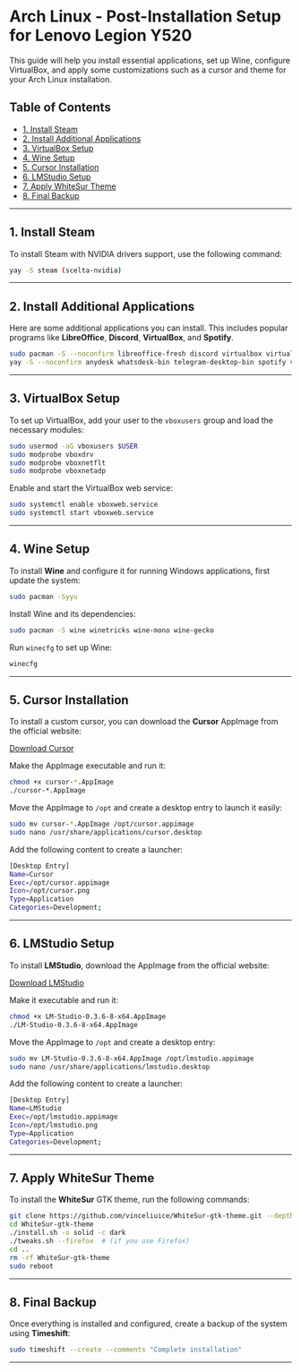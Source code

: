 # Arch Linux - Post-Installation Setup for Lenovo Legion Y520

This guide will help you install essential applications, set up Wine, configure VirtualBox, and apply some customizations such as a cursor and theme for your Arch Linux installation.

## Table of Contents

- [1. Install Steam](#1-install-steam)
- [2. Install Additional Applications](#2-install-additional-applications)
- [3. VirtualBox Setup](#3-virtualbox-setup)
- [4. Wine Setup](#4-wine-setup)
- [5. Cursor Installation](#5-cursor-installation)
- [6. LMStudio Setup](#6-lmstudio-setup)
- [7. Apply WhiteSur Theme](#7-apply-whitesur-theme)
- [8. Final Backup](#8-final-backup)

---

## 1. Install Steam

To install Steam with NVIDIA drivers support, use the following command:

```bash
yay -S steam (scelta-nvidia)
```

---

## 2. Install Additional Applications

Here are some additional applications you can install. This includes popular programs like **LibreOffice**, **Discord**, **VirtualBox**, and **Spotify**.

```bash
sudo pacman -S --noconfirm libreoffice-fresh discord virtualbox virtualbox-host-modules-arch obsidian
yay -S --noconfirm anydesk whatsdesk-bin telegram-desktop-bin spotify visual-studio-code-bin xfce4-docklike-plugin icloud-notes-git davinci-resolve optimus-manager-qt
```

---

## 3. VirtualBox Setup

To set up VirtualBox, add your user to the `vboxusers` group and load the necessary modules:

```bash
sudo usermod -aG vboxusers $USER
sudo modprobe vboxdrv
sudo modprobe vboxnetflt
sudo modprobe vboxnetadp
```

Enable and start the VirtualBox web service:

```bash
sudo systemctl enable vboxweb.service
sudo systemctl start vboxweb.service
```

---

## 4. Wine Setup

To install **Wine** and configure it for running Windows applications, first update the system:

```bash
sudo pacman -Syyu
```

Install Wine and its dependencies:

```bash
sudo pacman -S wine winetricks wine-mono wine-gecko
```

Run `winecfg` to set up Wine:

```bash
winecfg
```

---

## 5. Cursor Installation

To install a custom cursor, you can download the **Cursor** AppImage from the official website:

[Download Cursor](https://www.cursor.com/)

Make the AppImage executable and run it:

```bash
chmod +x cursor-*.AppImage
./cursor-*.AppImage
```

Move the AppImage to `/opt` and create a desktop entry to launch it easily:

```bash
sudo mv cursor-*.AppImage /opt/cursor.appimage
sudo nano /usr/share/applications/cursor.desktop
```

Add the following content to create a launcher:

```bash
[Desktop Entry]
Name=Cursor
Exec=/opt/cursor.appimage
Icon=/opt/cursor.png
Type=Application
Categories=Development;
```

---

## 6. LMStudio Setup

To install **LMStudio**, download the AppImage from the official website:

[Download LMStudio](https://installers.lmstudio.ai/linux/x64/0.3.6-8/LM-Studio-0.3.6-8-x64.AppImage)

Make it executable and run it:

```bash
chmod +x LM-Studio-0.3.6-8-x64.AppImage
./LM-Studio-0.3.6-8-x64.AppImage
```

Move the AppImage to `/opt` and create a desktop entry:

```bash
sudo mv LM-Studio-0.3.6-8-x64.AppImage /opt/lmstudio.appimage
sudo nano /usr/share/applications/lmstudio.desktop
```

Add the following content to create a launcher:

```bash
[Desktop Entry]
Name=LMStudio
Exec=/opt/lmstudio.appimage
Icon=/opt/lmstudio.png
Type=Application
Categories=Development;
```

---

## 7. Apply WhiteSur Theme

To install the **WhiteSur** GTK theme, run the following commands:

```bash
git clone https://github.com/vinceliuice/WhiteSur-gtk-theme.git --depth=1
cd WhiteSur-gtk-theme
./install.sh -o solid -c dark
./tweaks.sh --firefox  # (if you use Firefox)
cd ..
rm -rf WhiteSur-gtk-theme
sudo reboot
```

---

## 8. Final Backup

Once everything is installed and configured, create a backup of the system using **Timeshift**:

```bash
sudo timeshift --create --comments "Complete installation"
```

---
